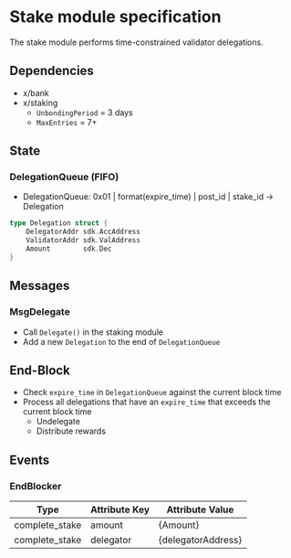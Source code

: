 # Stake module specification

The stake module performs time-constrained validator delegations.

## Dependencies

* x/bank
* x/staking
    - `UnbondingPeriod` = 3 days
    - `MaxEntries` = 7+

## State

### DelegationQueue (FIFO)

* DelegationQueue: 0x01 | format(expire_time) | post_id | stake_id -> Delegation

```go
type Delegation struct {
    DelegatorAddr sdk.AccAddress
    ValidatorAddr sdk.ValAddress
    Amount        sdk.Dec
}
```

## Messages

### MsgDelegate

* Call `Delegate()` in the staking module
* Add a new `Delegation` to the end of `DelegationQueue`

## End-Block

* Check `expire_time` in `DelegationQueue` against the current block time
* Process all delegations that have an `expire_time` that exceeds the current block time
    - Undelegate
    - Distribute rewards

## Events

### EndBlocker

| Type              | Attribute Key         | Attribute Value           |
| ----------------- | --------------------- | ------------------------- |
| complete_stake    | amount                | {Amount}                  |
| complete_stake    | delegator             | {delegatorAddress}        |

